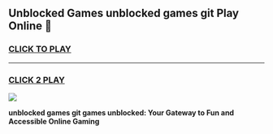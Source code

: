 
## Unblocked Games unblocked games git Play Online 👋
<h3>
<a href="https://news.freeplayer.one?title=unblocked_games_git&ref=17F">CLICK TO PLAY</a></h3>
<hr>

<h3>
<a href="https://news.freeplayer.one?title=unblocked_games_git&ref=17F">CLICK 2 PLAY</a>
  
</h3>

<a href="https://news.freeplayer.one?title=unblocked_games_git&ref=17F/"><img src="https://clearcache.store/games.png"></a>


**unblocked games git games unblocked: Your Gateway to Fun and Accessible Online Gaming**
